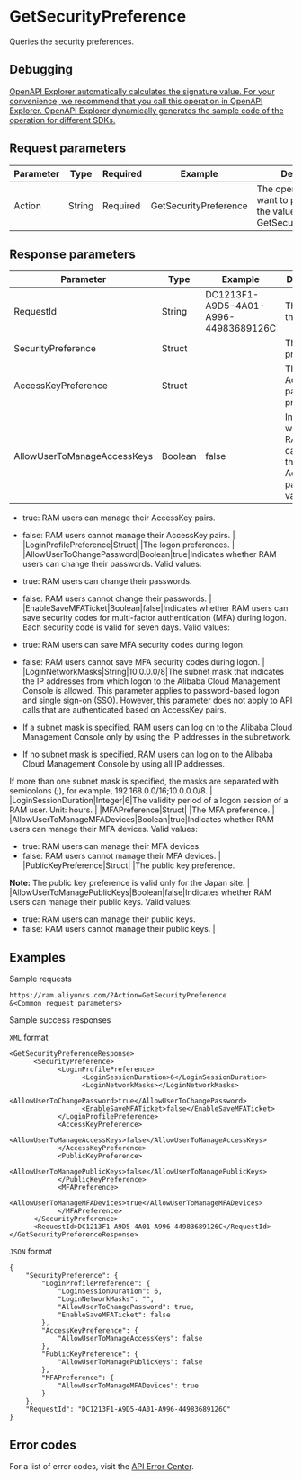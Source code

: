 # GetSecurityPreference

Queries the security preferences.

## Debugging

[OpenAPI Explorer automatically calculates the signature value. For your convenience, we recommend that you call this operation in OpenAPI Explorer. OpenAPI Explorer dynamically generates the sample code of the operation for different SDKs.](https://api.aliyun.com/#product=Ram&api=GetSecurityPreference&type=RPC&version=2015-05-01)

## Request parameters

|Parameter|Type|Required|Example|Description|
|---------|----|--------|-------|-----------|
|Action|String|Required|GetSecurityPreference|The operation that you want to perform. Set the value to GetSecurityPreference. |

## Response parameters

|Parameter|Type|Example|Description|
|---------|----|-------|-----------|
|RequestId|String|DC1213F1-A9D5-4A01-A996-44983689126C|The ID of the request. |
|SecurityPreference|Struct| |The security preferences. |
|AccessKeyPreference|Struct| |The AccessKey pair preference. |
|AllowUserToManageAccessKeys|Boolean|false|Indicates whether RAM users can manage their AccessKey pairs. Valid values:

-   true: RAM users can manage their AccessKey pairs.
-   false: RAM users cannot manage their AccessKey pairs. |
|LoginProfilePreference|Struct| |The logon preferences. |
|AllowUserToChangePassword|Boolean|true|Indicates whether RAM users can change their passwords. Valid values:

-   true: RAM users can change their passwords.
-   false: RAM users cannot change their passwords. |
|EnableSaveMFATicket|Boolean|false|Indicates whether RAM users can save security codes for multi-factor authentication \(MFA\) during logon. Each security code is valid for seven days. Valid values:

-   true: RAM users can save MFA security codes during logon.
-   false: RAM users cannot save MFA security codes during logon. |
|LoginNetworkMasks|String|10.0.0.0/8|The subnet mask that indicates the IP addresses from which logon to the Alibaba Cloud Management Console is allowed. This parameter applies to password-based logon and single sign-on \(SSO\). However, this parameter does not apply to API calls that are authenticated based on AccessKey pairs.

-   If a subnet mask is specified, RAM users can log on to the Alibaba Cloud Management Console only by using the IP addresses in the subnetwork.
-   If no subnet mask is specified, RAM users can log on to the Alibaba Cloud Management Console by using all IP addresses.

If more than one subnet mask is specified, the masks are separated with semicolons \(;\), for example, 192.168.0.0/16;10.0.0.0/8. |
|LoginSessionDuration|Integer|6|The validity period of a logon session of a RAM user. Unit: hours. |
|MFAPreference|Struct| |The MFA preference. |
|AllowUserToManageMFADevices|Boolean|true|Indicates whether RAM users can manage their MFA devices. Valid values:

-   true: RAM users can manage their MFA devices.
-   false: RAM users cannot manage their MFA devices. |
|PublicKeyPreference|Struct| |The public key preference.

**Note:** The public key preference is valid only for the Japan site. |
|AllowUserToManagePublicKeys|Boolean|false|Indicates whether RAM users can manage their public keys. Valid values:

-   true: RAM users can manage their public keys.
-   false: RAM users cannot manage their public keys. |

## Examples

Sample requests

```
https://ram.aliyuncs.com/?Action=GetSecurityPreference
&<Common request parameters>
```

Sample success responses

`XML` format

```
<GetSecurityPreferenceResponse>
      <SecurityPreference>
            <LoginProfilePreference>
                  <LoginSessionDuration>6</LoginSessionDuration>
                  <LoginNetworkMasks></LoginNetworkMasks>
                  <AllowUserToChangePassword>true</AllowUserToChangePassword>
                  <EnableSaveMFATicket>false</EnableSaveMFATicket>
            </LoginProfilePreference>
            <AccessKeyPreference>
                  <AllowUserToManageAccessKeys>false</AllowUserToManageAccessKeys>
            </AccessKeyPreference>
            <PublicKeyPreference>
                  <AllowUserToManagePublicKeys>false</AllowUserToManagePublicKeys>
            </PublicKeyPreference>
            <MFAPreference>
                  <AllowUserToManageMFADevices>true</AllowUserToManageMFADevices>
            </MFAPreference>
      </SecurityPreference>
      <RequestId>DC1213F1-A9D5-4A01-A996-44983689126C</RequestId>
</GetSecurityPreferenceResponse>
```

`JSON` format

```
{
    "SecurityPreference": {
        "LoginProfilePreference": {
            "LoginSessionDuration": 6,
            "LoginNetworkMasks": "",
            "AllowUserToChangePassword": true,
            "EnableSaveMFATicket": false
        },
        "AccessKeyPreference": {
            "AllowUserToManageAccessKeys": false
        },
        "PublicKeyPreference": {
            "AllowUserToManagePublicKeys": false
        },
        "MFAPreference": {
            "AllowUserToManageMFADevices": true
        }
    },
    "RequestId": "DC1213F1-A9D5-4A01-A996-44983689126C"
}
```

## Error codes

For a list of error codes, visit the [API Error Center](https://error-center.alibabacloud.com/status/product/Ram).

